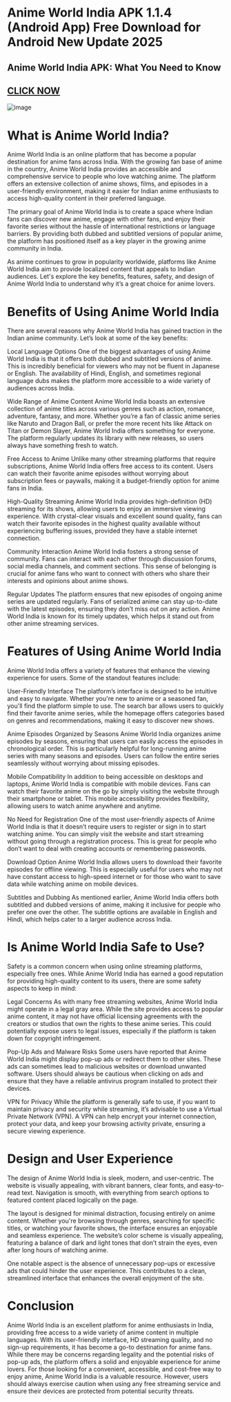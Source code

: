 # Anime World India APK 1.1.4 (Android App) Free Download for Android New Update 2025

## Anime World India APK: What You Need to Know

## [CLICK NOW](https://bom.so/8L6eUt)

![image](https://github.com/user-attachments/assets/3890c9c1-5dba-4cd6-af66-ab627078ae1b)

# What is Anime World India?

Anime World India is an online platform that has become a popular destination for anime fans across India. With the growing fan base of anime in the country, Anime World India provides an accessible and comprehensive service to people who love watching anime. The platform offers an extensive collection of anime shows, films, and episodes in a user-friendly environment, making it easier for Indian anime enthusiasts to access high-quality content in their preferred language.

The primary goal of Anime World India is to create a space where Indian fans can discover new anime, engage with other fans, and enjoy their favorite series without the hassle of international restrictions or language barriers. By providing both dubbed and subtitled versions of popular anime, the platform has positioned itself as a key player in the growing anime community in India.

As anime continues to grow in popularity worldwide, platforms like Anime World India aim to provide localized content that appeals to Indian audiences. Let's explore the key benefits, features, safety, and design of Anime World India to understand why it’s a great choice for anime lovers.

# Benefits of Using Anime World India
There are several reasons why Anime World India has gained traction in the Indian anime community. Let’s look at some of the key benefits:

Local Language Options One of the biggest advantages of using Anime World India is that it offers both dubbed and subtitled versions of anime. This is incredibly beneficial for viewers who may not be fluent in Japanese or English. The availability of Hindi, English, and sometimes regional language dubs makes the platform more accessible to a wide variety of audiences across India.

Wide Range of Anime Content Anime World India boasts an extensive collection of anime titles across various genres such as action, romance, adventure, fantasy, and more. Whether you’re a fan of classic anime series like Naruto and Dragon Ball, or prefer the more recent hits like Attack on Titan or Demon Slayer, Anime World India offers something for everyone. The platform regularly updates its library with new releases, so users always have something fresh to watch.

Free Access to Anime Unlike many other streaming platforms that require subscriptions, Anime World India offers free access to its content. Users can watch their favorite anime episodes without worrying about subscription fees or paywalls, making it a budget-friendly option for anime fans in India.

High-Quality Streaming Anime World India provides high-definition (HD) streaming for its shows, allowing users to enjoy an immersive viewing experience. With crystal-clear visuals and excellent sound quality, fans can watch their favorite episodes in the highest quality available without experiencing buffering issues, provided they have a stable internet connection.

Community Interaction Anime World India fosters a strong sense of community. Fans can interact with each other through discussion forums, social media channels, and comment sections. This sense of belonging is crucial for anime fans who want to connect with others who share their interests and opinions about anime shows.

Regular Updates The platform ensures that new episodes of ongoing anime series are updated regularly. Fans of serialized anime can stay up-to-date with the latest episodes, ensuring they don’t miss out on any action. Anime World India is known for its timely updates, which helps it stand out from other anime streaming services.

# Features of Using Anime World India
Anime World India offers a variety of features that enhance the viewing experience for users. Some of the standout features include:

User-Friendly Interface The platform’s interface is designed to be intuitive and easy to navigate. Whether you're new to anime or a seasoned fan, you'll find the platform simple to use. The search bar allows users to quickly find their favorite anime series, while the homepage offers categories based on genres and recommendations, making it easy to discover new shows.

Anime Episodes Organized by Seasons Anime World India organizes anime episodes by seasons, ensuring that users can easily access the episodes in chronological order. This is particularly helpful for long-running anime series with many seasons and episodes. Users can follow the entire series seamlessly without worrying about missing episodes.

Mobile Compatibility In addition to being accessible on desktops and laptops, Anime World India is compatible with mobile devices. Fans can watch their favorite anime on the go by simply visiting the website through their smartphone or tablet. This mobile accessibility provides flexibility, allowing users to watch anime anywhere and anytime.

No Need for Registration One of the most user-friendly aspects of Anime World India is that it doesn’t require users to register or sign in to start watching anime. You can simply visit the website and start streaming without going through a registration process. This is great for people who don’t want to deal with creating accounts or remembering passwords.

Download Option Anime World India allows users to download their favorite episodes for offline viewing. This is especially useful for users who may not have constant access to high-speed internet or for those who want to save data while watching anime on mobile devices.

Subtitles and Dubbing As mentioned earlier, Anime World India offers both subtitled and dubbed versions of anime, making it inclusive for people who prefer one over the other. The subtitle options are available in English and Hindi, which helps cater to a larger audience across India.

# Is Anime World India Safe to Use?
Safety is a common concern when using online streaming platforms, especially free ones. While Anime World India has earned a good reputation for providing high-quality content to its users, there are some safety aspects to keep in mind:

Legal Concerns As with many free streaming websites, Anime World India might operate in a legal gray area. While the site provides access to popular anime content, it may not have official licensing agreements with the creators or studios that own the rights to these anime series. This could potentially expose users to legal issues, especially if the platform is taken down for copyright infringement.

Pop-Up Ads and Malware Risks Some users have reported that Anime World India might display pop-up ads or redirect them to other sites. These ads can sometimes lead to malicious websites or download unwanted software. Users should always be cautious when clicking on ads and ensure that they have a reliable antivirus program installed to protect their devices.

VPN for Privacy While the platform is generally safe to use, if you want to maintain privacy and security while streaming, it’s advisable to use a Virtual Private Network (VPN). A VPN can help encrypt your internet connection, protect your data, and keep your browsing activity private, ensuring a secure viewing experience.

# Design and User Experience
The design of Anime World India is sleek, modern, and user-centric. The website is visually appealing, with vibrant banners, clear fonts, and easy-to-read text. Navigation is smooth, with everything from search options to featured content placed logically on the page.

The layout is designed for minimal distraction, focusing entirely on anime content. Whether you're browsing through genres, searching for specific titles, or watching your favorite shows, the interface ensures an enjoyable and seamless experience. The website’s color scheme is visually appealing, featuring a balance of dark and light tones that don’t strain the eyes, even after long hours of watching anime.

One notable aspect is the absence of unnecessary pop-ups or excessive ads that could hinder the user experience. This contributes to a clean, streamlined interface that enhances the overall enjoyment of the site.

# Conclusion
Anime World India is an excellent platform for anime enthusiasts in India, providing free access to a wide variety of anime content in multiple languages. With its user-friendly interface, HD streaming quality, and no sign-up requirements, it has become a go-to destination for anime fans. While there may be concerns regarding legality and the potential risks of pop-up ads, the platform offers a solid and enjoyable experience for anime lovers. For those looking for a convenient, accessible, and cost-free way to enjoy anime, Anime World India is a valuable resource. However, users should always exercise caution when using any free streaming service and ensure their devices are protected from potential security threats.
